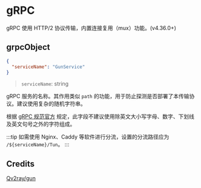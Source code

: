 # gRPC

gRPC 使用 HTTP/2 协议传输，内置连接复用（mux）功能。(v4.36.0+)

## grpcObject

```json
{
  "serviceName": "GunService"
}
```

> `serviceName`: string

gRPC 服务的名称。其作用类似 `path` 的功能，用于防止探测是否部署了本传输协议。建议使用复杂的随机字符串。

根据 [gRPC 规范官方](https://github.com/grpc/grpc/blob/master/doc/PROTOCOL-HTTP2.md#appendix-a---grpc-for-protobuf) 规定，此字段不建议使用除英文大小写字母、数字、下划线及英文句号之外的字符组成。

:::tip
如需使用 Nginx、Caddy 等软件进行分流，设置的分流路径应为 `/${serviceName}/Tun`。
:::

## Credits

[Qv2ray/gun](https://github.com/Qv2ray/gun)
